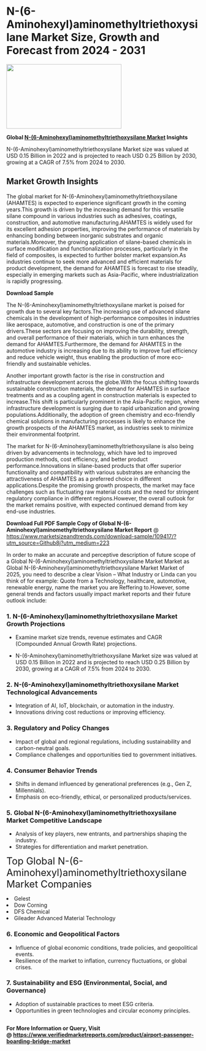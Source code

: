 <H1>N-(6-Aminohexyl)aminomethyltriethoxysilane Market Size, Growth and Forecast from 2024 - 2031</H1><img class="aligncenter size-medium wp-image-584254" src="https://thirdeyenews.in/wp-content/uploads/2024/09/Global-Market-Research-300x168.jpeg" alt="" width="300" height="168" /><p><strong>Global&nbsp;<a href="https://www.marketsizeandtrends.com/download-sample/109417/?utm_source=Github8j?utm_medium=223">N-(6-Aminohexyl)aminomethyltriethoxysilane Market</a> Insights</strong></p><p>N-(6-Aminohexyl)aminomethyltriethoxysilane Market size was valued at USD 0.15 Billion in 2022 and is projected to reach USD 0.25 Billion by 2030, growing at a CAGR of 7.5% from 2024 to 2030.</p><p><h2>Market Growth Insights</h2> <p>The global market for N-(6-Aminohexyl)aminomethyltriethoxysilane (AHAMTES) is expected to experience significant growth in the coming years.This growth is driven by the increasing demand for this versatile silane compound in various industries such as adhesives, coatings, construction, and automotive manufacturing.AHAMTES is widely used for its excellent adhesion properties, improving the performance of materials by enhancing bonding between inorganic substrates and organic materials.Moreover, the growing application of silane-based chemicals in surface modification and functionalization processes, particularly in the field of composites, is expected to further bolster market expansion.As industries continue to seek more advanced and efficient materials for product development, the demand for AHAMTES is forecast to rise steadily, especially in emerging markets such as Asia-Pacific, where industrialization is rapidly progressing.</p> <p><strong>Download Sample</strong></p> <p>The N-(6-Aminohexyl)aminomethyltriethoxysilane market is poised for growth due to several key factors.The increasing use of advanced silane chemicals in the development of high-performance composites in industries like aerospace, automotive, and construction is one of the primary drivers.These sectors are focusing on improving the durability, strength, and overall performance of their materials, which in turn enhances the demand for AHAMTES.Furthermore, the demand for AHAMTES in the automotive industry is increasing due to its ability to improve fuel efficiency and reduce vehicle weight, thus enabling the production of more eco-friendly and sustainable vehicles.</p> <p>Another important growth factor is the rise in construction and infrastructure development across the globe.With the focus shifting towards sustainable construction materials, the demand for AHAMTES in surface treatments and as a coupling agent in construction materials is expected to increase.This shift is particularly prominent in the Asia-Pacific region, where infrastructure development is surging due to rapid urbanization and growing populations.Additionally, the adoption of green chemistry and eco-friendly chemical solutions in manufacturing processes is likely to enhance the growth prospects of the AHAMTES market, as industries seek to minimize their environmental footprint.</p> <p>The market for N-(6-Aminohexyl)aminomethyltriethoxysilane is also being driven by advancements in technology, which have led to improved production methods, cost efficiency, and better product performance.Innovations in silane-based products that offer superior functionality and compatibility with various substrates are enhancing the attractiveness of AHAMTES as a preferred choice in different applications.Despite the promising growth prospects, the market may face challenges such as fluctuating raw material costs and the need for stringent regulatory compliance in different regions.However, the overall outlook for the market remains positive, with expected continued demand from key end-use industries.</p> <p><span class=""><strong>Download Full PDF Sample Copy of Global N-(6-Aminohexyl)aminomethyltriethoxysilane Market Report</strong> @ <a href="https://www.marketsizeandtrends.com/download-sample/109417/?utm_source=Github8j?utm_medium=223" target="_blank">https://www.marketsizeandtrends.com/download-sample/109417/?utm_source=Github8j?utm_medium=223</a></span></p><p>In order to make an accurate and perceptive description of future scope of a Global&nbsp;N-(6-Aminohexyl)aminomethyltriethoxysilane Market Market as Global&nbsp;N-(6-Aminohexyl)aminomethyltriethoxysilane Market Market of 2025, you need to describe a clear Vision &ndash; What Industry or Linda can you think of for example: Quote from a Technology, healthcare, automotive, renewable energy, name the market you are Reffering to.However, some general trends and factors usually impact market reports and their future outlook include:</p><h3>1.&nbsp;<strong>N-(6-Aminohexyl)aminomethyltriethoxysilane Market Growth Projections</strong></h3><ul><li>Examine market size trends, revenue estimates and CAGR (Compounded Annual Growth Rate) projections.</li><li><p>N-(6-Aminohexyl)aminomethyltriethoxysilane Market size was valued at USD 0.15 Billion in 2022 and is projected to reach USD 0.25 Billion by 2030, growing at a CAGR of 7.5% from 2024 to 2030.</p></li></ul><h3>2.&nbsp;<strong>N-(6-Aminohexyl)aminomethyltriethoxysilane Market Technological Advancements</strong></h3><ul><li>Integration of AI, IoT, blockchain, or automation in the industry.</li><li>Innovations driving cost reductions or improving efficiency.</li></ul><h3>3.&nbsp;<strong>Regulatory and Policy Changes</strong></h3><ul><li>Impact of global and regional regulations, including sustainability and carbon-neutral goals.</li><li>Compliance challenges and opportunities tied to government initiatives.</li></ul><h3>4.&nbsp;<strong>Consumer Behavior Trends</strong></h3><ul><li>Shifts in demand influenced by generational preferences (e.g., Gen Z, Millennials).</li><li>Emphasis on eco-friendly, ethical, or personalized products/services.</li></ul><h3>5.&nbsp;<strong>Global N-(6-Aminohexyl)aminomethyltriethoxysilane Market Competitive Landscape</strong></h3><ul><li>Analysis of key players, new entrants, and partnerships shaping the industry.</li><li>Strategies for differentiation and market penetration.</li></ul><p data-pm-slice="1 1 []"><span style="color: inherit; font-family: inherit; font-size: 25px;">Top Global N-(6-Aminohexyl)aminomethyltriethoxysilane Market Companies</span></p><div class="" data-test-id=""><p><li>Gelest</li><li> Dow Corning</li><li> DFS Chemical</li><li> Gileader Advanced Material Technology</li></p></div><h3>6.&nbsp;<strong>Economic and Geopolitical Factors</strong></h3><ul><li>Influence of global economic conditions, trade policies, and geopolitical events.</li><li>Resilience of the market to inflation, currency fluctuations, or global crises.</li></ul><h3>7.&nbsp;<strong>Sustainability and ESG (Environmental, Social, and Governance)</strong></h3><ul><li>Adoption of sustainable practices to meet ESG criteria.</li><li>Opportunities in green technologies and circular economy principles.</li></ul><h2><strong style="font-size: 14px;">For More Information or Query, Visit @&nbsp;</strong><a style="background-color: #ffffff; font-size: 14px;" href="https://www.marketsizeandtrends.com/report/n-6-aminohexylaminomethyltriethoxysilane-market/" target="_blank">https://www.verifiedmarketreports.com/product/airport-passenger-boarding-bridge-market</a></h2>